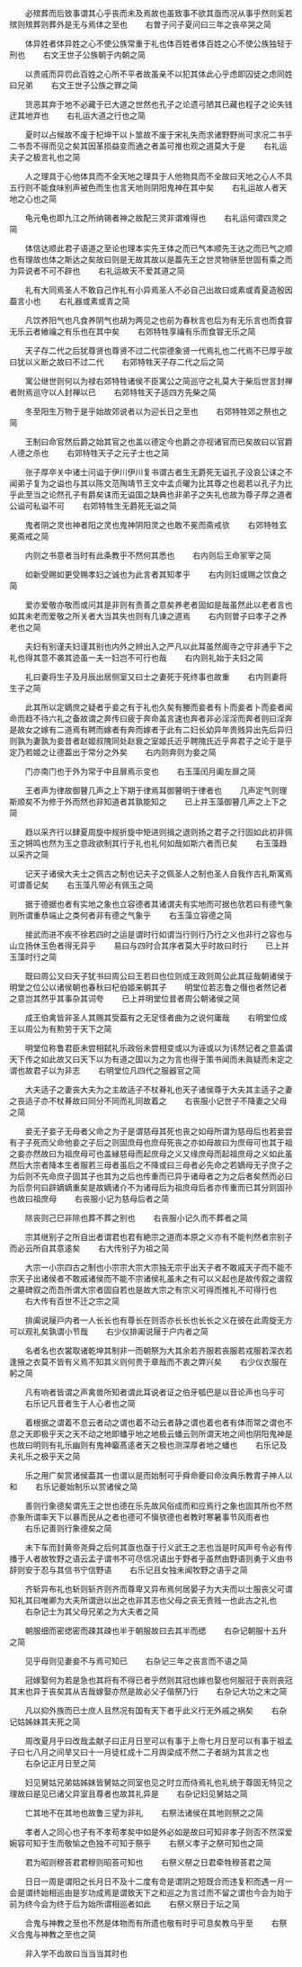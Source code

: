 <!-- { "loadSidebar": true } -->

　　必殡葬而后致事谓其心乎丧而未及焉故也虽致事不欲其亟而况从事乎然则奚若殡则殡葬则葬外是无与焉体之至也
　　右曽子问子夏问曰三年之丧卒哭之简

　　体异姓者体异姓之心不使公族常重于礼也体百姓者体百姓之心不使公族独轻于刑也
　　右文王世子公族朝于内朝之简

　　以贵戚而异罚此百姓之心所不平者故虽亲不以犯其体此心乎虑即囚徒之虑同姓曰兄弟
　　右文王世子公族之罪之简

　　货恶其弃于地不必藏于已大道之世然也孔子之论遗弓陋其已藏也程子之论失钱迂其地弃也
　　右礼运大道之行也之简

　　夏时以占候故不废于杞坤干以卜筮故不废于宋礼失而求诸野野尚可求况二书乎二书吾不得而见之矣其因革损益变而通之者盖可推也观之道莫大于是
　　右礼运夫子之极言礼也之简

　　人之理具于心他体具而不全天地之理具于人他物具而不全故曰天地之心人不具五行则不能食味别声被色而生也言天地则阴阳鬼神在其中矣
　　右礼运故人者天地之心也之简

　　龟元龟也即九江之所纳锡者神之故配三灵非谓难得也
　　右礼运何谓四灵之简

　　体信达顺此君子语道之至论也理本实先王体之而已气本顺先王达之而已气之顺也有理故也体之斯达之矣故曰则是无故其故以是葢先王之世灵物骈至世固有乘之而为异说者不可不辟也
　　右礼运故天不爱其道之简

　　礼有大同焉圣人不敢自己作礼有小异焉圣人不必自己出故曰或素或青夏造殷因葢言小也
　　右礼器或素或青之简

　　凡饮养阳气也凡食养阴气也胡为两见之也前为春秋言也后为有无乐言也而食甞无乐云者飨禴之有乐也在其中矣
　　右郊特牲享禴有乐而食甞无乐之简

　　天子存二代之后犹尊贤也尊贤不过二代崇德象贤一代焉礼也二代焉不已厚乎故曰犹以义断之故曰不过二代
　　右郊特牲天子存二代之后之简

　　寓公继世则何以为禄右郊特牲诸侯不臣寓公之简巡守之礼莫大于柴后世言封禅者附焉巡守以人封禅以已
　　右郊特牲天子适四方先柴之简

　　冬至阳生万物于是乎始故郊说者以为迎长日之至也
　　右郊特牲郊之祭也之简

　　王制曰命官然后爵之始其官之也盖以德定今也爵之亦视诸官而已矣故曰以官爵人德之杀也
　　右郊特牲天子之元子士也之简

　　张子厚卒关中诸士问谥于伊川伊川复书谓古者生无爵死无谥孔子没哀公诔之不闻弟子复为之谥也与其以陈文范陶靖节王文中孟贞曜为比其尊之也曷若以孔子为比乎此至当之论然孔子有爵矣诔而无谥国之缺典也非弟子之失礼也故为尊子厚之道者公谥可私谥不可
　　右郊特牲生无爵死无谥之简

　　鬼者阴之灵也神者阳之灵也鬼神阴阳灵之也敢不冕而斋戒欤
　　右郊特牲玄冕斋戒之简

　　内则之书意者当时有此条教乎不然何其悉也
　　右内则后王命冡宰之简

　　如新受赐如更受赐孝妇之诚也为此言者其知孝乎
　　右内则妇或赐之饮食之简

　　爱亦爱敬亦敬而或问其是非则有责善之意矣养老者固如是哉虽然此以老者言也如其未老而爱敬之所关者大当其失也则有几谏之道焉
　　右内则曽子曰孝子之养老也之简

　　夫妇有别谨夫妇谨其别也内外之辨出入之严凡以此耳虽然阍寺之守非通乎下之礼也得其意不袭其迹虽一夫一妇岂不可行也哉
　　右内则礼始于夫妇之简

　　礼曰妻将生子及月辰出居侧室又曰士之妻死于死终事也故重
　　右内则妻将生子之简

　　此其所以定嫡庶之疑者乎妾之有于礼也久矣有媵而妾者有卜而妾者卜而妾者闻命而趋不待六礼之备故谓之奔传曰疲于奔命盖言速也奔者非必淫淫而奔者则曰淫奔是故女之嫁有二道焉有聘而嫁者有奔而嫁者于此有二妇长幼异年贵贱异出先后异归则孰为妻孰为妾昔者赵姬叔隗同处赵衰之室姬氏近乎聘隗氏近乎奔君子之论于是乎定乃若姬之让德葢出于常分之外矣
　　右内则奔则为妾之简

　　门亦南门也于外为常于中且扉焉示变也
　　右玉藻闰月阖左扉之简

　　王者声为律故御瞽几声之上下期于律焉耳御瞽明于律者也
　　几声定气则理斯顺矣不为修于外而然也非知道者其孰能知之
　　已上并玉藻御瞽几声之上下之简

　　趋以采齐行以肆夏周旋中规折旋中矩进则揖之退则扬之君子之行固如此初非佩玉之锵鸣也然为玉之意政欲制其行于礼也礼何如哉如斯六者而已矣
　　右玉藻趋以采齐之简

　　记天子诸侯大夫士之佩古之制也记夫子之佩圣人之制也圣人自我作古礼斯寓焉可谓善记矣
　　右玉藻凡带必有佩玉之简

　　据于德据也者有实地之象也立容德者其诸谓夫有实地而可据也欤若曰有德气象则所谓重恭端止之类何者非有德之气象乎
　　右玉藻立容德之简

　　接武而进不疾不徐若四时之运是谓时行如谓当行则行乃行之义也非行之容也与山立扬休玉色者得无异乎
　　易曰与四时合其序者莫大乎时故曰时行
　　已上并玉藻时行之简

　　既曰周公又曰天子犹书曰周公曰王若曰也位则成王政则周公此其征哉朝诸侯于明堂之位公以诸侯朝也春秋曰杞伯姬来朝其子
　　明堂位若志鲁之僣也者然记者之意岂其然乎其事杂其词夸
　　已上并明堂位昔者周公朝诸侯之简

　　成王伯禽皆非圣人其赐其受葢有之无足怪者曲为之说何庸哉
　　右明堂位成王以周公为有勲劳于天下之简

　　明堂位称鲁君臣未尝相弑礼乐政俗未尝相变或以为诬或以为讳然记者之意盖谓天下传之如此故又曰天下以为有道之国以为之为言也得于策书闻而未眞疑而未定之谓也故君子以为非志
　　右明堂位凡四代之服器官之简

　　大夫适子之妻丧大夫为之主故适子不杖朞礼也天子诸侯尊于大夫其主适子之妻之丧适子亦不杖朞故曰同分不同而礼同故着之
　　右丧服小记世子不降妻之父母之简

　　妾无子妾子无母者父命之为子是谓慈母其死也丧之如母所谓为慈母后也若妾尝有子子死而父命他妾之子后之则固庶母也庶母死丧之亦如母故曰为庶母可也其于祖之妾亦然故曰为祖庶母可也盖縁慈母而起庶母之义又缘庶母而起祖庶母之义如此虽然后大宗者降本生者服若三母者虽后之不降或曰三母者必先命之若嫡母无子庶子之为后则不先命庶子固其子也其为之后也传重而已异乎诸母者之为之后者矣然而必曰为后奈何曰辟嫡嫡重矣是故嫡诸介不为诸母后为祖庶母后者亦传重而已其分则固孙也故曰祖庶母
　　右丧服小记为慈母后者之简

　　除丧则己巳非除也葬不葬之别也
　　右丧服小记久而不葬者之简

　　宗其继别子之所自出者谓君也君有絶宗之道而本原之义亦有不能判然者宗别子而必云所自其意逺矣
　　右大传别子为祖之简

　　大宗一小宗四古之制也小宗宗大宗大宗独无宗乎出天子者不敢戚天子而不能不宗天子出诸侯者不敢戚诸侯而不能不宗诸侯礼虽未之有可以义起也是故传叙之谱叙之墓碑叙之而吾所谓大宗者固自若也是故大宗之有宗义可得而推礼不可得行也
　　右大传有百世不迁之宗之简

　　排阖说屦戸内者一人长长也有尊长在则否亦长长也长长之义在彼在此周旋无方可以观礼矣孰谓小节哉
　　右少仪排阖说屦于户内者之简

　　名者名也衣裳取诸乾坤其制非一而朝祭为大其余若齐服若丧服若戎服若深衣若逢掖之衣莫不皆有义焉不知其义则何贵于章哉而不衷之弊兴矣
　　右少仪衣服在躬之简

　　凡有响者皆谓之声禽兽所知者谓此耳说者证之伯牙瓠巴是以音论声也乌乎可
　　右乐记凡音者生于人心者也之简

　　着根据之谓着不息云者动之谓也着不动云者静之谓也着也者有体而常之谓也不息之天即极乎天之天不动之地即蟠乎地之地极云蟠云则所谓天地之间也阴阳鬼神是也故曰明则有礼乐幽则有鬼神竆髙逺者天之极也测深厚者地之蟠也
　　右乐记及夫礼乐之极乎天之简

　　乐之用广矣赏诸侯葢其一也谓以是而始制可乎舜命夔曰命汝典乐教胄子神人以和
　　右乐记夔始制乐以赏诸侯之简

　　善则行象德矣谓先王之世也德在乐先故风俗成而和应焉行之象也固其所也不然亦象所谓率天下以暴而民从之者也德可不愼欤德也者教时寒暑事节风雨者也
　　右乐记善则行象德矣之简

　　未下车而封黄帝尧舜之后何其亟也亟于行义武王之志也当是时风声号令必有传播于人者故牧野之语云孟子谓书不可尽信况语出于野者乎虽然由野语则勇于义由书辞则安于忍与其信书宁信野语
　　右乐记且女独未闻牧野之语乎之简

　　齐斩异布礼也斩则斩齐则齐而尊卑又异布焉何居晏子为大夫而以士服丧父可谓知礼其曰唯卿为大夫所谓逊以出之也非其志也父母之丧无贵贱一也此古之礼也
　　右杂记士为其父母兄弟之为大夫者之简

　　朝服细而密缌密而疎其疎也半于朝服故曰去其半而缌
　　右杂记朝服十五升之简

　　见乎母则见妻妾不与焉可知已
　　右杂记三年之丧言而不语之简

　　冠嫁娶何为若是急也其将有不得已者乎然则其冠也嫁也娶也何服冠于丧则丧冠其末也异于丧矣其从吉哉嫁娶亦然是故必父子偕祭乃行
　　右杂记大功之末之简

　　凡以抑外族而已士庶人且然况有国有天下者乎此义行无外戚之祸矣
　　右杂记姑姊妹其夫死之简

　　周改夏月乎曰改哉孟献子曰正月日至可以有事于上帝七月日至可以有事于祖孟子曰七八月之间旱又曰十一月徒杠成十二月舆梁成不然二子者胡为其言之也
　　右杂记正月日至之简

　　妇见舅姑兄弟姑姊妹皆舅姑之同室也见之时立而侍焉礼也礼统于尊固无特见之理故曰是见已诸父异室且尊者也故其礼异是
　　右杂记妇见舅姑之简

　　亡其地不在其地也故鲁三望为非礼
　　右祭法诸侯在其地则祭之之简

　　孝者人之同心也子有不孝苟孝矣中如是外必如是故曰可知非孝子则否不然深爱婉容可知于生而敬愉之色独不可知于祭乎
　　右祭义孝子之祭可知也之简

　　君为昭则穆荅君君穆则昭荅可知也
　　右祭义祭之日君牵牲穆荅君之简

　　日日一周是谓阳之长月日不及十二度有竒是谓阴之短既合而违复积而遇一月一会是谓终始相巡由是岁功成焉是谓致天下之和巡之为言过而不留之谓也今会为始于前为终今会为终于后为始所谓相巡者如此
　　右祭义祭日于坛之简

　　合鬼与神教之至也不然是体物而有所遗也敬有时乎可息矣教乌乎至
　　右祭义合鬼与神教之至也之简

　　非入学不齿故曰当当当其时也
